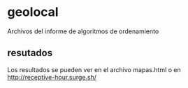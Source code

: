 # geolocal
Archivos del informe de algoritmos de ordenamiento

## resutados
Los resultados se pueden ver en el archivo mapas.html o en http://receptive-hour.surge.sh/
